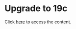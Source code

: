 # Upgrade to 19c
Click [here](https://minqiaowang.github.io/cx-upgradeto19c/workshops/freetier) to access the content.